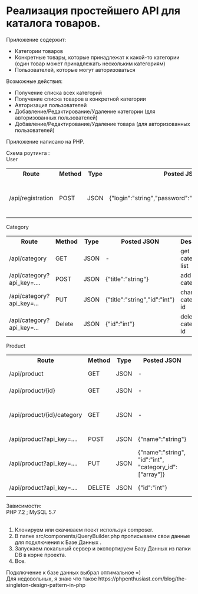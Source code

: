 <h1>Реализация простейшего API для каталога товаров.</h1>
Приложение содержит:
<ul>
<li>Категории товаров</li>
<li>Конкретные товары, которые принадлежат к какой-то категории (один товар может принадлежать нескольким категориям)</li>
<li>Пользователей, которые могут авторизоваться</li>
</ul>
Возможные действия:
<ul>
<li>Получение списка всех категорий</li>
<li>Получение списка товаров в конкретной категории</li>
<li>Авторизация пользователей</li>
<li>Добавление/Редактирование/Удаление категории (для авторизованных пользователей)</li>
<li>Добавление/Редактирование/Удаление товара (для авторизованных пользователей)</li>
</ul> 
Приложение написано на PHP.

Схема роутинга :<br>
User
<table>
 <tr>
<th>Route</th> <th>Method</th><th>Type</th><th>Posted JSON</th><th>Description</th>
 </tr>
<tr>
<td>/api/registration</td> <td>POST</td> <td>JSON</td> <td>{"login":"string","password":"string","email":"email"}</td> <td>registration user and get api_key on user email</td>
<tr>
 </table>
 Category
 <table>
 <tr>
<th>Route</th> <th>Method</th><th>Type</th><th>Posted JSON</th><th>Description</th>
 </tr>
<td>/api/category</td> <td>GET</td> <td>JSON</td> <td>-</td> <td>get category list</td>
<tr>
<tr>
<td>/api/category?api_key=....</td> <td>POST</td> <td>JSON</td> <td>{"title":"string"}              </td> <td>add new category</td>
<tr>
<tr>
<td>/api/category?api_key=...</td> <td>PUT</td> <td>JSON</td> <td>{"title":"string","id":"int"}</td> <td>change category by id</td>
<tr>
<tr>
<td>/api/category?api_key=...</td> <td>Delete</td> <td>JSON</td> <td>{"id":"int"}</td> <td>delete category by id</td>
<tr>  
</table>
Product
<table>
 <tr>
<th>Route</th> <th>Method</th><th>Type</th><th>Posted JSON</th><th>Description</th>
 </tr>
<tr>
<td>/api/product</td> <td>GET</td> <td>JSON</td> <td>-</td> <td>get product list</td>
</tr>
<tr>
<td>/api/product/{id}</td> <td>GET</td> <td>JSON</td> <td>-</td> <td>get product by id</td>
</tr>
<tr>
<td>/api/product/{id}/category</td> <td>GET</td> <td>JSON</td> <td>-</td> <td>get all product in category by category id</td>
</tr>  
<tr>
<td>/api/product?api_key=....</td> <td>POST</td> <td>JSON</td> <td>{"name":"string"}</td> <td>add new product</td>
</tr> 
 <tr>
<td>/api/product?api_key=....</td> <td>PUT</td> <td>JSON</td> <td>{"name":"string",	"id":"int",	"category_id":["array"]}</td> <td>change product</td>
</tr>
<tr>
<td>/api/product?api_key=....</td> <td>DELETE</td> <td>JSON</td> <td>{"id":"int"}</td> <td>delete product</td>
</tr>  
</table> 
Зависимости:<br>
PHP 7.2 ; MySQL 5.7<br><br>
<ol>
<li>Клонируем или скачиваем поект используя composer.</li>
<li>В папке src/components/QueryBuilder.php прописываем свои данные для подключения к Базе Данных .</li>
<li>Запускаем локальный сервер и экспортируем Базу Данных из папки DB в корне проекта.</li>
<li>Все.</li>
</ol> 
Подключение к базе данных выбрал оптимальное =)<br>
Для недовольных, я знаю что такое https://phpenthusiast.com/blog/the-singleton-design-pattern-in-php
